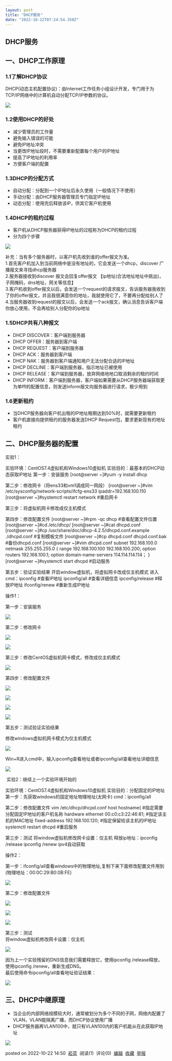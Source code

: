 ```yaml
---
layout: post
title: "DHCP服务"
date: "2022-10-22T07:24:54.350Z"
---
```

DHCP服务
------

一、DHCP工作原理
----------

### 1.1了解DHCP协议

DHCP(动态主机配置协议)：由Internet工作任务小组设计开发，专门用于为TCP/IP网络中的计算机自动分配TCP/IP参数的协议。

![](https://img2022.cnblogs.com/blog/2965423/202210/2965423-20221022103831517-1701562798.png)

### 1.2使用DHCP的好处

*   减少管理员的工作量
*   避免输入错误的可能
*   避免IP地址冲突
*   当更改IP地址段时，不需要重新配置每个用户的IP地址
*   提高了IP地址的利用率
*   方便客户端的配置

### 1.3DHCP的分配方式

*   自动分配：分配到一个IP地址后永久使用（一般情况下不使用）
*   手动分配：由DHCP服务器管理员专门指定IP地址
*   动态分配：使用完后释放该IP，供其它客户机使用

### 1.4DHCP的租约过程

*   客户机从DHCP服务器获得IP地址的过程称为DHCP的租约过程
*   分为四个步骤

![](https://img2022.cnblogs.com/blog/2965423/202210/2965423-20221022105753568-129610389.png)

补充：当有多个服务器时，以客户机先收到谁的offer报文为准。  
1.首先客户机加入到当前网络中是没有地址的，它会发送一个dhcp，discover 广播报文来寻找dhcp服务器  
2.服务器接收到discover 报文会回复offer报文 【ip地址(合法地址地址中挑出)，子网掩码，dns地址，网关等信息】  
3.客户机收到offer报文以后，会发送一个request的请求报文，告诉服务器我收到了你的offer报文，并且我很满意你的地址，我就使用它了，不要再分配给别人了  
4.当服务器收到request的报文以后，会发送一个ack报文，确认消息告诉客户端你放心使用，不会再给别人分配你的ip地址

### 1.5DHCP共有八种报文

*   DHCP DISCOVER：客户端到服务器
*   DHCP OFFER：服务器到客户端
*   DHCP REQUEST：客户端到服务器
*   DHCP ACK：服务器到客户端
*   DHCP NAK：服务器到客户端通知用户无法分配合适的IP地址
*   DHCP DECLINE：客户端到服务器，指示地址已被使用
*   DHCP RELEASE：客户端到服务器，放弃网络地地口取消剩余的租约时间
*   DHCP INFORM：客户端到服务器，客户端如果需要从DHCP服务器端获取更为单ffl的配置信息，则发送Inform报文向服务器进行请求，极少用到

### 1.6更新租约

*   当DHCP服务器向客户机出租的IP地址租期达到50%时，就需要更新租约
*   客户机直接向提供租约的服务器发送DHCP Request包，要求更新现有的地址租约

二、DHCP服务器的配置
------------

实验1：

实验环境：CentOS7.4虚拟机和Windows10虚拟机
实验目的：最基本的DHCP动态获取IP地址
第一步：安装服务
\[root@server ~\]#yum -y install dhcp

第二步：修改网卡（将ens33和vm1调成同一网段）
\[root@server ~\]#vim /etc/sysconfig/network-scripts/ifcfg-ens33
ipaddr\=192.168.100.110
\[root@server ~\]#systemctl restart network    #重启网卡

第三步：将虚拟机网卡修改成仅主机模式

第四步：修改配置文件
\[root@server ~\]#rpm -qc dhcp    #查看配置文件位置
\[root@server ~\]#cd /etc/dhcp/
\[root@server ~\]#cat dhcpd.conf
\[root@server ~\]#cp /usr/share/doc/dhcp-4.2.5/dhcpd.conf.example ./dhcpd.conf    #复制模板文件
\[root@server ~\]#cp dhcpd.conf dhcpd.conf.bak        #备份dhcpd.conf
\[root@server ~\]#vim dhcpd.conf
subnet 192.168.100.0 netmask 255.255.255.0 {
range 192.168.100.100 192.168.100.200;
option routers 192.168.100.1;
option domain\-name-servers  114.114.114.114；
}
\[root@server ~\]#systemctl start dhcpd        #启动服务

第五步：验证实验结果
开启window虚拟机，将虚拟网卡改成仅主机模式
进入cmd：ipconfig        #查看IP地址
     ipconfig/all    #查看详细信息
     ipconfig/release    #释放IP地址
     ifconfig/renew    #重新生成IP地址

操作1：

第一步：安装服务

![](https://img2022.cnblogs.com/blog/2965423/202210/2965423-20221022140059881-748349186.png)

第二步：修改网卡

![](https://img2022.cnblogs.com/blog/2965423/202210/2965423-20221022140653774-1444734397.png)

![](https://img2022.cnblogs.com/blog/2965423/202210/2965423-20221022140737356-983771158.png)

第三步：修改CentOS虚拟机网卡模式，修改成仅主机模式

![](https://img2022.cnblogs.com/blog/2965423/202210/2965423-20221022140314537-1654265132.png)

第四步：修改配置文件

![](https://img2022.cnblogs.com/blog/2965423/202210/2965423-20221022141221159-1643381984.png)

![](https://img2022.cnblogs.com/blog/2965423/202210/2965423-20221022141407102-963271780.png)

![](https://img2022.cnblogs.com/blog/2965423/202210/2965423-20221022142704477-1449415635.png)

![](https://img2022.cnblogs.com/blog/2965423/202210/2965423-20221022142311538-212367176.png)

第五步：测试验证实验结果

修改windows虚拟机网卡模式为仅主机模式

![](https://img2022.cnblogs.com/blog/2965423/202210/2965423-20221022142015409-1086529408.png)

Win+R进入cmd中，输入ipconfig查看地址或者ipconfig/all查看地址详细信息

![](https://img2022.cnblogs.com/blog/2965423/202210/2965423-20221022142947751-869452962.png)

 实验2：继续上一个实验环境开始的

实验环境：CentOS7.4虚拟机和Windows10虚拟机
实验目的：分配固定的IP地址
第一步：先获取windows的固定地址物理地址(太网卡)
cmd：ipconfig/all

第二步：修改配置文件
vim /etc/dhcp/dhcpd.conf
host hostname{                                             #指定需要分配固定IP地址的客户机名称
hardware ethernet 00:c0:c3:22:46:81;            #指定该主机的MAC地址
fixed\-address 192.168.100.120;                     #指定保留给该主机的IP地址
systemctl restart dhcpd              #重启服务

第三步：测试
将window虚拟机修改网卡设置：仅主机
释放ip地址：ipconfig /release
        ipconfig /renew
        ipv4自动获取

操作2：

第一步：ifconfig/all查看windows中的物理地址,复制下来下面修改配置文件用到(物理地址：00:0C:29:B0:0B:FE)

![](https://img2022.cnblogs.com/blog/2965423/202210/2965423-20221022143359500-1458211078.png)

第二步：修改配置文件

![](https://img2022.cnblogs.com/blog/2965423/202210/2965423-20221022143647017-801318686.png)

![](https://img2022.cnblogs.com/blog/2965423/202210/2965423-20221022143908128-1550475018.png)

![](https://img2022.cnblogs.com/blog/2965423/202210/2965423-20221022143958351-1351342750.png)

第三步：测试  
将window虚拟机修改网卡设置：仅主机

![](https://img2022.cnblogs.com/blog/2965423/202210/2965423-20221022142015409-1086529408.png)

因为上一个实验残留的DNS信息我们需要释放它，使用ipconfig /release释放，使用ipconfig /renew，重新生成DNS。  
最后使用命令ipconfig/all查看地址验证结果：

![](https://img2022.cnblogs.com/blog/2965423/202210/2965423-20221022144347820-590832968.png)

三、DHCP中继原理
----------

*   当企业的内部网络规模较大时，通常被划分为多个不同的子网，网络内配置了VLAN，VLAN能隔离广播，而DHCP协议使用广播
*   DHCP服务器再VLAN100中，就只有VLAN100内的客户机能从在此获取IP地址

![](https://img2022.cnblogs.com/blog/2965423/202210/2965423-20221022125830204-610920974.png)

posted on 2022-10-22 14:50  [崧蓝](https://www.cnblogs.com/feizirui/)  阅读(1)  评论(0)  [编辑](https://i.cnblogs.com/EditPosts.aspx?postid=16815630)  [收藏](javascript:void(0))  [举报](javascript:void(0))